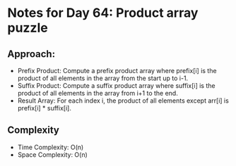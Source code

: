 # Notes for Day 64: Product array puzzle

## Approach:

- Prefix Product: Compute a prefix product array where prefix[i] is the product of all elements in the array from the start up to i-1.
- Suffix Product: Compute a suffix product array where suffix[i] is the product of all elements in the array from i+1 to the end.
- Result Array: For each index i, the product of all elements except arr[i] is prefix[i] * suffix[i].

## Complexity

- Time Complexity: O(n)
- Space Complexity: O(n)
